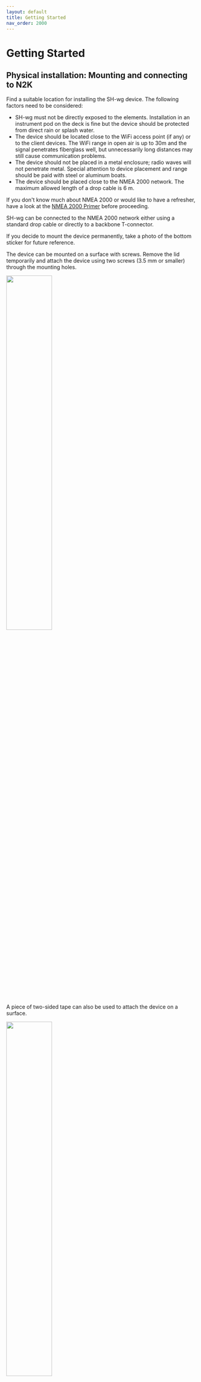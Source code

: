 ```yaml
---
layout: default
title: Getting Started
nav_order: 2000
---
```


# Getting Started

## Physical installation: Mounting and connecting to N2K

Find a suitable location for installing the SH-wg device.
The following factors need to be considered:

- SH-wg must not be directly exposed to the elements.
  Installation in an instrument pod on the deck is fine but the device should be protected from direct rain or splash water.
- The device should be located close to the WiFi access point (if any) or to the client devices.
  The WiFi range in open air is up to 30m and the signal penetrates fiberglass well, but unnecessarily long distances may still cause communication problems.
- The device should not be placed in a metal enclosure; radio waves will not penetrate metal.
  Special attention to device placement and range should be paid with steel or aluminum boats.
- The device should be placed close to the NMEA 2000 network.
  The maximum allowed length of a drop cable is 6 m.

If you don't know much about NMEA 2000 or would like to have a refresher, have a look at the [NMEA 2000 Primer](../nmea2000_primer/) before proceeding.

SH-wg can be connected to the NMEA 2000 network either using a standard drop cable or directly to a backbone T-connector.

If you decide to mount the device permanently, take a photo of the bottom sticker for future reference.

The device can be mounted on a surface with screws.
Remove the lid temporarily and attach the device using two screws (3.5 mm or smaller) through the mounting holes.

<img src="media/SH-wg_line_drawing_screws.png" width="49%" />

A piece of two-sided tape can also be used to attach the device on a surface.

<img src="media/SH-wg_line_drawing_tape.png" width="49%" />

Alternative mounting methods include zip-ties or just leaving the device hanging from the network T-connector.

## WiFi Setup

SH-wg can be configured to create a WiFi access point of its own, or to connect as a client to an existing access point.
These two setups are described in the figures below.

<img src="media/wifi_access_point_mode.svg" width="49%" />
<img src="media/wifi_client_mode.svg" width="49%" />

On left, we have a device working in access point mode.
The client devices connect directly to this access point and communicate with it directly.
Client devices can also communicate with each other via the SH-wg access point, albeit with a limited performance.
No internet connectivity is provided to any of the devices.
You can have a maximum of 4 simultaneous client devices connected at any time.

On right, we have a typical setup with a separate WiFi router device.
The router creates its own WiFi access point and all client devices connect to it.
Devices communicate with SH-wg via the access point.
Internet connectivity can be optionally provided by the router.

### Common Steps

An unconfigured SH-wg will create its own WiFi access point, a so-called "captive portal".
The user can connect to the captive portal and set the WiFi configuration.

When the configuration portal is activated, the blue LED is blinking.
The device is visible on the computer's WiFi network listing:

<img src="media/wifi_selection.jpg" width="40%" />

The network name is "Configure sh-wg-xxxxxxxxxxxx", the last 12 digits corresponding to the device unique identifier.
When conneting to the captive portal, you also need to provide a password to connect to the configuration portal. The password is "abcdabcd".
**NOTE:** This password is *only* used for connecting to the captive portal during the initial setup.

Once you have successfully connected to the configuration portal, you should be automatically presented with the WiFi configuration front page:

<img src="media/captive_portal_front_page.jpg" width="70%" />

### Configuring WiFi Client Mode

First, follow the steps in the "Common Steps" section above.

Click the "Configure WiFi" button.
You'll get a list of nearby WiFi networks.

<img src="media/wifi_configuration.png" width="70%" />

One of them should be the boat network you want to connect to.
Select that and enter the network password.
Press "save".

If the SH-wg is able to connect to the configured network, it will restart itself and the blue LED will stop blinking and turn on.
If the configuration failed, the blue LED will keep blinking and you must repeat the operation.

### Configuring WiFi Access Point

First, follow the steps in the "Common Steps" section above.

Click the "Configure WiFi" button.
Now, ignore the list of WiFi networks.
Instead, type in the desired WiFi Access Point name and password in the "Custom Access Point SSID" and "Custom Access Point Password" fields, respectively.

In the figure below, we have configured the access point name to be "My Access Point".

<img src="media/wifi_custom_ap.png" width="70%" />

Click "save".

### Changing WiFi Settings

Once the initial configuration has been performed, changing the WiFi settings can be performed in two ways.
First, you can reset the device to factory defaults by following the instructions in Section XXX and then completing the initial setup again.
Or, second, you can enter the device configuration page and update the settings there. This is described in Section XXX.

## Resetting the Device

If you ever feel you need to start over from the beginning, you can reset the device to factory defaults by using the provided magnet.
Slide the magnet along the side of the device close to the green lights until the red power LED turns off.
Keep the magnet there for 10 seconds (count slowly to 15 to be sure) and then remove it.
The LEDs will flash and the blue LED will start blinking, indicating that the configuration access point is active.
Follow the instructions in section [WiFi Setup](#wifi-setup) above to restart the initial setup.

## Use Case: Transmit NMEA 2000 Data to Apps

<img src="media/nmea2000-to-apps.svg" width="80%" />

Transmitting boat device data to different wireless devices and apps is a common SH-wg use case.
The WiFi may be configured either as a client or as an access point.
In the default configuration, the device broadcasts NMEA 0183 sentences on UDP port 2000 and NMEA 2000 messages in YDWG RAW format on UDP port 2002.
Many apps such as Navionics Boating, iSailor or OpenCPN can receive NMEA 0183 data as is, so no SH-wg configuration changes are needed.
Some apps such as Boating pick up the transmissions automatically while others such as iSailor need to be configured to receive the data.

## Use Case: Wireless NMEA 2000 Bridge

<img src="media/nmea2000-to-nmea2000.svg" width="80%" />

Two SH-wg devices can be used to create a wireless NMEA 2000 bridge.
This setup is useful when the boat's NMEA 2000 network is not accessible from the desired location.
For example, there might be a device pod in sailing boat cockpit with existing power wiring but no NMEA 2000 network.
Or, on a motor boat, flybridge cable ducts might be insufficient for pulling new NMEA 2000 cabling.
In these cases, a wireless NMEA 2000 bridge can be used to connect two separate NMEA 2000 network segments.

Two devices are needed.
Let's call them device A and B.
Device A is connected to the existing NMEA 2000 network segment and configured as an access point.
Additionally, YDWG RAW transmitting must be enabled on device A.
A new NMEA 2000 network segment is created in the new location and device B is connected to it.
Device B is configured as a client to connect to the access point created by device A.
When setting up device B, it is useful to give it a unique hostname such as "sh-wg-b".
YDWG RAW transmitting needs to be enabled on device B as well.

At this point, devices should pick up and forward each other's NMEA 2000 messages.

A wireless bridge is not limited to two SH-wg devices.
Multiple devices can be used to connect multiple NMEA 2000 network segments.

## Use Case: Wireless Signal K Interface

<img src="media/nmea2000-to-sk.svg" width="80%" />

Signal K is an open data format and data exchange platform for marine use.
It allows sharing data between different devices and apps and enables exciting features such as advanced visualization, data logging and connectivity to other open software such as OpenCPN, a popular open source chartplotter application.

SH-wg can be used to connect a NMEA 2000 network to a Signal K server.
Configure the SH-wg device as a client to the WiFi network wo which your Signal K server is connected.
Then, enable YDWG RAW transmitting on the device.
Finally, connect the Signal K server to the data source.
Open the Signal K server web user interface and navigate to "Server" -> "Data Connections".
If the SH-wg device is connected to the same WiFi and transmitting, it should be automatically discovered as "YDWG-02-UDP".
This connection needs to be enabled. 
Select it by clicking on the item. Then, click the "Enable" checkbox and click "Apply".
Finally, restart the server by clicking "Restart" in the upper right corner.
You should now see "YDWG-02-UDP" in the "Connection activity" listing.